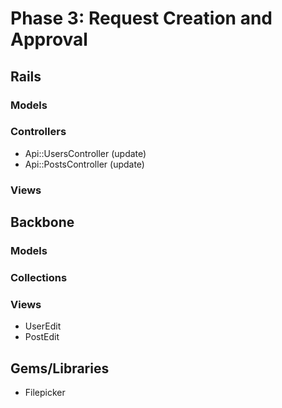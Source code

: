 # Phase 3: Request Creation and Approval

## Rails
### Models

### Controllers
* Api::UsersController (update)
* Api::PostsController (update)

### Views

## Backbone
### Models

### Collections

### Views
* UserEdit
* PostEdit

## Gems/Libraries
* Filepicker
